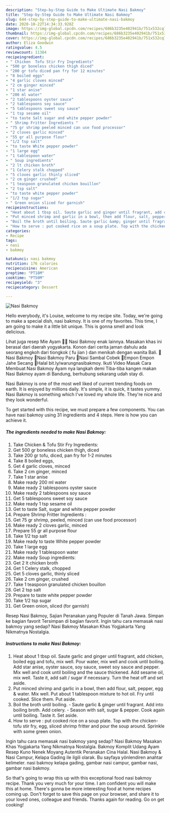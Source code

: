 ```yaml
---
description: "Step-by-Step Guide to Make Ultimate Nasi Bakmoy"
title: "Step-by-Step Guide to Make Ultimate Nasi Bakmoy"
slug: 644-step-by-step-guide-to-make-ultimate-nasi-bakmoy
date: 2020-10-22T14:34:33.928Z
image: https://img-global.cpcdn.com/recipes/686b3235e402941b/751x532cq70/nasi-bakmoy-recipe-main-photo.jpg
thumbnail: https://img-global.cpcdn.com/recipes/686b3235e402941b/751x532cq70/nasi-bakmoy-recipe-main-photo.jpg
cover: https://img-global.cpcdn.com/recipes/686b3235e402941b/751x532cq70/nasi-bakmoy-recipe-main-photo.jpg
author: Eliza Goodwin
ratingvalue: 4.5
reviewcount: 11384
recipeingredient:
- " Chicken  Tofu Stir Fry Ingredients"
- "500 gr boneless chicken thigh diced"
- "200 gr tofu diced pan fry for 12 minutes"
- "8 boiled eggs"
- "4 garlic cloves minced"
- "2 cm ginger minced"
- "1 star anise"
- "200 ml water"
- "2 tablespoons oyster sauce"
- "2 tablespoons soy sauce"
- "5 tablespoons sweet soy sauce"
- "1 tsp sesame oil"
- "to taste Salt sugar and white pepper powder"
- " Shrimp Fritter Ingredients "
- "75 gr shrimp peeled minced can use food processor"
- "2 cloves garlic minced"
- "55 gr all purpose flour"
- "1/2 tsp salt"
- "to taste White pepper powder"
- "1 large egg"
- "1 tablespoon water"
- " Soup ingredients"
- "2 lt chicken broth"
- "1 Celery stalk chopped"
- "5 cloves garlic thinly sliced"
- "2 cm ginger crushed"
- "1 teaspoon granulated chicken bouillon"
- "2 tsp salt"
- "to taste white pepper powder"
- "1/2 tsp sugar"
- " Green onion sliced for garnish"
recipeinstructions:
- "Heat about 1 tbsp oil. Saute garlic and ginger until fragrant, add chicken, boiled egg and tofu, mix well. Pour water, mix well and cook until boiling. Add star anise, oyster sauce, soy sauce, sweet soy sauce and pepper. Mix well and cook until boiling and the sauce thickened. Add sesame oil, mix well. Taste it, add salt / sugar if necessary. Turn the heat off and set aside."
- "Put minced shrimp and garlic in a bowl, then add flour, salt, pepper, egg &amp; water. Mix well. Put about 1 tablespoon mixture to hot oil. Fry until cooked. Slice them. Put aside."
- "Boil the broth until boiling. Saute garlic &amp; ginger until fragrant. Add into boiling broth. Add celery. Season with salt, sugar &amp; pepper. Cook again until boiling. Taste it. Set aside."
- "How to serve : put cooked rice on a soup plate. Top with the chicken-tofu stir fry, egg, sliced shrimp fritter and pour the soup around. Sprinkle with some green onion."
categories:
- Recipe
tags:
- nasi
- bakmoy

katakunci: nasi bakmoy 
nutrition: 176 calories
recipecuisine: American
preptime: "PT18M"
cooktime: "PT50M"
recipeyield: "3"
recipecategory: Dessert

---
```



![Nasi Bakmoy](https://img-global.cpcdn.com/recipes/686b3235e402941b/751x532cq70/nasi-bakmoy-recipe-main-photo.jpg)

Hello everybody, it's Louise, welcome to my recipe site. Today, we're going to make a special dish, nasi bakmoy. It is one of my favorites. This time, I am going to make it a little bit unique. This is gonna smell and look delicious.

Lihat juga resep Mie Ayam 🙏🏻 Nasi Bakmoy enak lainnya. Masakan khas ini berasal dari daerah yogyakarta. Konon dari cerita jaman dahulu ada seorang engkoh dari tiongkok ( fu jian ) dan menikah dengan wanita Bali.  🍵Nasi Bakmoy 🍵Nasi Bakmoy Paru 🍛Nasi Sambal Cobek 🥤Empon Empon Jahe Secang 🌻Halal bit.ly/warungnasibakmoy. Ikuti Video Masak Cara Membuat Nasi Bakmoy Ayam nya langkah demi Tiba-tiba kangen makan Nasi Bakmoy ayam di Bandung, berhubung sekarang udah stay di.

Nasi Bakmoy is one of the most well liked of current trending foods on earth. It is enjoyed by millions daily. It's simple, it is quick, it tastes yummy. Nasi Bakmoy is something which I've loved my whole life. They're nice and they look wonderful.


To get started with this recipe, we must prepare a few components. You can have nasi bakmoy using 31 ingredients and 4 steps. Here is how you can achieve it.

<!--inarticleads1-->

##### The ingredients needed to make Nasi Bakmoy:

1. Take  Chicken &amp; Tofu Stir Fry Ingredients:
1. Get 500 gr boneless chicken thigh, diced
1. Take 200 gr tofu, diced, pan fry for 1-2 minutes
1. Take 8 boiled eggs,
1. Get 4 garlic cloves, minced
1. Take 2 cm ginger, minced
1. Take 1 star anise
1. Make ready 200 ml water
1. Make ready 2 tablespoons oyster sauce
1. Make ready 2 tablespoons soy sauce
1. Get 5 tablespoons sweet soy sauce
1. Make ready 1 tsp sesame oil
1. Get to taste Salt, sugar and white pepper powder
1. Prepare  Shrimp Fritter Ingredients :
1. Get 75 gr shrimp, peeled, minced (can use food processor)
1. Make ready 2 cloves garlic, minced
1. Prepare 55 gr all purpose flour
1. Take 1/2 tsp salt
1. Make ready to taste White pepper powder
1. Take 1 large egg
1. Make ready 1 tablespoon water
1. Make ready  Soup ingredients:
1. Get 2 lt chicken broth
1. Get 1 Celery stalk, chopped
1. Get 5 cloves garlic, thinly sliced
1. Take 2 cm ginger, crushed
1. Take 1 teaspoon granulated chicken bouillon
1. Get 2 tsp salt
1. Prepare to taste white pepper powder
1. Take 1/2 tsp sugar
1. Get  Green onion, sliced (for garnish)


Resep Nasi Bakmoy, Sajian Peranakan yang Populer di Tanah Jawa. Simpan ke bagian favorit Tersimpan di bagian favorit. Ingin tahu cara memasak nasi bakmoy yang sedap? Nasi Bakmoy Masakan Khas Yogjakarta Yang Nikmatnya Nostalgia. 

<!--inarticleads2-->

##### Instructions to make Nasi Bakmoy:

1. Heat about 1 tbsp oil. Saute garlic and ginger until fragrant, add chicken, boiled egg and tofu, mix well. Pour water, mix well and cook until boiling. Add star anise, oyster sauce, soy sauce, sweet soy sauce and pepper. Mix well and cook until boiling and the sauce thickened. Add sesame oil, mix well. Taste it, add salt / sugar if necessary. Turn the heat off and set aside.
1. Put minced shrimp and garlic in a bowl, then add flour, salt, pepper, egg &amp; water. Mix well. Put about 1 tablespoon mixture to hot oil. Fry until cooked. Slice them. Put aside.
1. Boil the broth until boiling. - Saute garlic &amp; ginger until fragrant. Add into boiling broth. Add celery. - Season with salt, sugar &amp; pepper. Cook again until boiling. Taste it. Set aside.
1. How to serve : put cooked rice on a soup plate. Top with the chicken-tofu stir fry, egg, sliced shrimp fritter and pour the soup around. Sprinkle with some green onion.


Ingin tahu cara memasak nasi bakmoy yang sedap? Nasi Bakmoy Masakan Khas Yogjakarta Yang Nikmatnya Nostalgia. Bakmoy Komplit Udang Ayam Resep Kuno Nenek Moyang Autentik Peranakan Cina Halal. Nasi Bakmoy &amp; Nasi Campur, Kelapa Gading ile ilgili olarak. Bu sayfaya yönlendiren anahtar kelimeler. nasi bakmoy kelapa gading, gambar nasi campur, gambar nasi, gambar nasi bakmoy. 

So that's going to wrap this up with this exceptional food nasi bakmoy recipe. Thank you very much for your time. I am confident you will make this at home. There's gonna be more interesting food at home recipes coming up. Don't forget to save this page on your browser, and share it to your loved ones, colleague and friends. Thanks again for reading. Go on get cooking!
